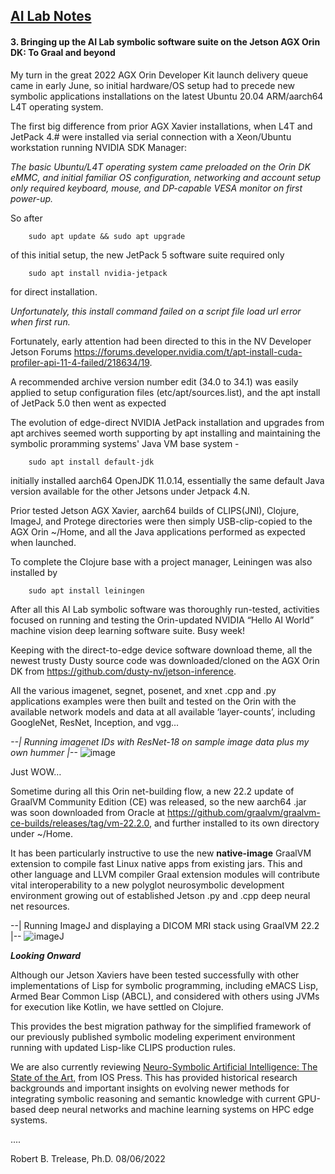 ## <u>AI Lab Notes</u>

#### **3. Bringing up the AI Lab symbolic software suite on the Jetson AGX Orin DK: To Graal and beyond**
       
My turn in the great 2022 AGX Orin Developer Kit launch delivery queue came in early June, so initial hardware/OS setup had to precede new symbolic applications installations on the latest Ubuntu 20.04 ARM/aarch64 L4T operating system.

The first big difference from prior AGX Xavier installations, when L4T and JetPack 4.# were installed via serial connection with a Xeon/Ubuntu workstation running NVIDIA SDK Manager:

*The basic Ubuntu/L4T operating system came preloaded on the Orin DK eMMC, and initial familiar OS configuration, networking and account setup only required keyboard, mouse, and DP-capable VESA monitor on first power-up.*

So after

		sudo apt update && sudo apt upgrade

of this initial setup, the new JetPack 5 software suite required only
 
 
		sudo apt install nvidia-jetpack

for direct installation.

*Unfortunately, this install command failed on a script file load url error when first run.*

Fortunately, early attention had been directed to this in the NV Developer Jetson Forums 
https://forums.developer.nvidia.com/t/apt-install-cuda-profiler-api-11-4-failed/218634/19. 

A recommended archive version number edit (34.0 to 34.1) was easily applied to setup configuration files (etc/apt/sources.list), and the apt install of JetPack 5.0 then went as expected
       
The evolution of edge-direct NVIDIA JetPack installation and upgrades from apt archives seemed worth supporting by apt installing and maintaining the symbolic proramming systems' Java VM base system - 
 
		sudo apt install default-jdk

 initially installed aarch64 OpenJDK 11.0.14, essentially the same default Java version available for the other Jetsons under Jetpack 4.N.

Prior tested Jetson AGX Xavier, aarch64 builds of CLIPS(JNI), Clojure, ImageJ, and Protege directories were then simply USB-clip-copied to the AGX Orin ~/Home, and all the Java applications performed as expected when launched.

To complete the Clojure base with a project manager, Leiningen was also installed by 

		sudo apt install leiningen

After all this AI Lab symbolic software was thoroughly run-tested, activities focused on running and testing the Orin-updated NVIDIA  “Hello AI World” machine vision deep learning software suite. Busy week!

Keeping with the direct-to-edge device software download theme, all the newest trusty Dusty source code was downloaded/cloned on the AGX Orin DK from https://github.com/dusty-nv/jetson-inference.

All the various imagenet, segnet, posenet, and  xnet .cpp and .py applications examples were then built and tested on the Orin with the available network models and data at all available ‘layer-counts’, including GoogleNet, ResNet, Inception, and vgg...

  *--| Running imagenet IDs with ResNet-18 on sample image data plus my own hummer |--*
![image](https://user-images.githubusercontent.com/71346897/183269986-70e0d642-5e32-4cd9-a05e-4cdc10c507d4.png)


Just WOW…


Sometime during all this Orin net-building flow, a new 22.2 update of GraalVM Community Edition (CE) was released, so the new aarch64 .jar was soon downloaded from Oracle at https://github.com/graalvm/graalvm-ce-builds/releases/tag/vm-22.2.0, and further installed to its own directory under ~/Home.

It has been particularly instructive to use the new **native-image** GraalVM extension to compile fast Linux native apps from existing jars.  This and other language and LLVM compiler Graal extension modules will contribute vital interoperability to a new polyglot neurosymbolic development environment growing out of established Jetson .py and .cpp deep neural net resources.

 --| Running ImageJ and displaying a DICOM MRI stack using GraalVM 22.2 |--
![imageJ](https://user-images.githubusercontent.com/71346897/183269422-764967e2-0585-47ea-bf83-8ecf548a85bc.png)

***Looking Onward***

Although our Jetson Xaviers have been tested successfully with other implementations of Lisp for symbolic programming, including eMACS Lisp, Armed Bear Common Lisp (ABCL), and considered with others using JVMs for execution like Kotlin, we have settled on Clojure. 

This provides the best migration pathway for the simplified framework of our previously published symbolic modeling experiment environment running with updated Lisp-like CLIPS production rules.

We are also currently reviewing [Neuro-Symbolic Artificial Intelligence: The State of the Art,](https://ebooks.iospress.nl/ISBN/978-1-64368-245-7) from IOS Press. This has provided historical research backgrounds and important insights on evolving newer methods for integrating symbolic reasoning and semantic knowledge with current GPU-based deep neural networks and machine learning systems on HPC edge systems.

....

Robert B. Trelease, Ph.D. 08/06/2022

